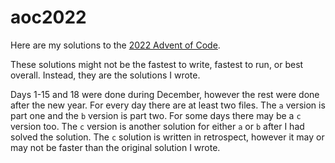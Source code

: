 # aoc2022
Here are my solutions to the
[2022 Advent of Code](https://adventofcode.com/2022).

These solutions might not be the fastest to write, fastest to run, or best
overall. Instead, they are the solutions I wrote.

Days 1-15 and 18 were done during December, however the rest were done after
the new year. For every day there are at least two files. The `a` version is
part one and the `b` version is part two. For some days there may be a `c`
version too. The `c` version is another solution for either `a` or `b` after
I had solved the solution. The `c` solution is written in retrospect, however
it may or may not be faster than the original solution I wrote.

